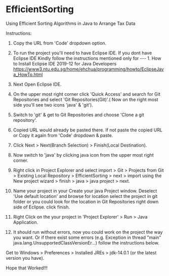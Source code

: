 # EfficientSorting
Using Efficient Sorting Algorithms in Java to Arrange Tax Data

Instructions:
1. Copy the URL from 'Code' dropdown option.

2. To run the project you'll need to have  Eclipse IDE.
If you dont have Eclipse IDE Kindly follow the instructions mentioned only for --- 1.  How to Install Eclipse IDE 2019-12 for Java Developers
https://www3.ntu.edu.sg/home/ehchua/programming/howto/EclipseJava_HowTo.html

3. Next Open Eclipse IDE.

4. On the upper most right corner click 'Quick Access' and search for Git Repositories and select 'Git Repositories(Git)'.( Now on the right most side you'll see two icons 'java' & 'git').

5. Switch to 'git' & get to Git Repositories and choose 'Clone a git repository'.

6. Copied URL would already be pasted there. If not paste the copied URL or Copy it again from 'Code' dropdown & paste.

7. Click Next > Next(Branch Selection) > Finish(Local Destination).

8. Now switch to 'java' by clicking java icon from the upper most right corner.

9. Right click in Project Explorer and select import > Git > Projects from Git > Existing Local Repository > EfficientSorting<master> > next > import using the New project wizard > finish > java > java project > next.

10. Name your project in your Create your java Project window. Deselect 'Use default location' and browse for location select the project in git folder or you could look for the location in Git Repositories right down side of Eclipse. click finish.

11. Right Click on the your project in 'Project Explorer' > Run > Java Application.

12. It should run without errors, now you could work on the project the way you want.
Or if there exist some errors (e.g. Exception in thread "main" java.lang.UnsupportedClassVersionEr...) follow the instructions below.

Get to Windows > Preferences > Installed JREs > jdk-14.0.1 (or the latest version you have).

Hope that Worked!!!
